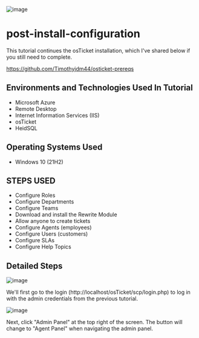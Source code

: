 ![image](https://github.com/Timothyjdm44/post-install-configuration/assets/142111972/a43e4997-9c1e-4b66-b8e9-5c0c953431c6)
# post-install-configuration
This tutorial continues the osTicket installation, which I've shared below if you still need to complete.

https://github.com/Timothyjdm44/osticket-prereqs

<h2>Environments and Technologies Used In Tutorial</h2>

- Microsoft Azure 
- Remote Desktop
- Internet Information Services (IIS)
- osTicket
- HeidSQL

<h2>Operating Systems Used </h2>

- Windows 10</b> (21H2)

<h2>STEPS USED</h2>

- Configure Roles
- Configure Departments
- Configure Teams
- Download and install the Rewrite Module
- Allow anyone to create tickets
- Configure Agents (employees)
- Configure Users (customers)
- Configure SLAs
- Configure Help Topics

<h2>Detailed Steps</h2>

![image](https://github.com/Timothyjdm44/post-install-configuration/assets/142111972/ec8994a2-7f4c-4204-945b-ffff3b0e6ca4)

We'll first go to the login (http://localhost/osTicket/scp/login.php) to log in with the admin credentials from the previous tutorial.

![image](https://github.com/Timothyjdm44/post-install-configuration/assets/142111972/db8fa13e-d6d1-414b-99e3-c7678eba81a5)

Next, click "Admin Panel" at the top right of the screen. The button will change to "Agent Panel" when navigating the admin panel.
